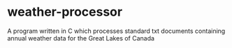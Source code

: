 # weather-processor
A program written in C which processes standard txt documents containing annual weather data for the Great Lakes of  Canada
